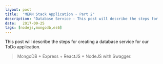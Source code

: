 ```yaml
---
layout: post
title:  "MERN Stack Application - Part 2"
description: "Database Service - This post will describe the steps for creating a database service for our ToDo application."
date:   2017-09-25
tags: [nodejs,mongodb,es6]
---
```


<p class="intro"><span class="dropcap">T</span>his post will describe the steps for creating a database service for our ToDo application.</p>

> MongoDB + Express + ReactJS + NodeJS with Swagger.
